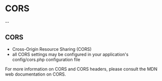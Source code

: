 # CORS

--
## CORS 
- Cross-Origin Resource Sharing (CORS)
- all CORS settings may be configured in your application's config/cors.php configuration file

For more information on CORS and CORS headers, please consult the MDN web documentation on CORS.